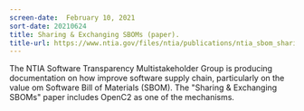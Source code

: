 ```yaml
---
screen-date:  February 10, 2021
sort-date: 20210624
title: Sharing & Exchanging SBOMs (paper).
title-url: https://www.ntia.gov/files/ntia/publications/ntia_sbom_sharing_exchanging_sboms-10feb2021.pdf
---
```


The NTIA Software Transparency Multistakeholder Group is
producing documentation on how improve software supply chain,
particularly on the value om Software Bill of Materials (SBOM).
The "Sharing & Exchanging SBOMs" paper includes OpenC2 as one of
the mechanisms.